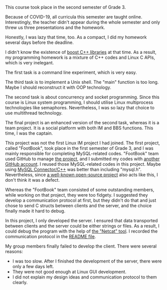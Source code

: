 This course took place in the second semester of Grade 3.

Because of COVID-19, all curricula this semester are taught online.
Interestingly, the teacher didn't appear during the whole semester and only threw us three presentations and the homework.

Honestly, I was lazy that time, too.
As a compact, I did my homework several days before the deadline.

I didn't know the existence of [boost C++ libraries](https://www.boost.org) at that time.
As a result, my programming homework is a mixture of C++ codes and Linux C APIs, which is very inelegant.

The first task is a command line experiment, which is very easy.

The third task is to implement a Unix shell.
The "main" function is too long. Maybe I should reconstruct it with OOP technology.

The second task is about concurrency and socket programming.
Since this course is Linux system programming, I should utilise Linux multiprocess technologies like semaphores.
Nevertheless, I was so lazy that choice to use multithread technology.

The final project is an enhanced version of the second task, whereas it is a team project.
It is a social platform with both IM and BBS functions.
This time, I was the captain.

This project was not the first Linux IM project I had joined.
The first project, called "FootBook", took place in the first semester of Grade 3,
and I was mainly responsible for completing MySQL-related codes.
"FootBook" team used GitHub to manage [the project](https://github.com/ProjGO/Popnil.git),
and I submitted my codes with [another GitHub account](https://github.com/ProjGO/Popnil/commits?author=zhir660).
I reused those MySQL-related codes in this project.
Maybe using [MySQL Connector/C++](https://dev.mysql.com/doc/connector-cpp/8.0/en/) was better than including "mysql.h".
Nevertheless, since [a well-known open-source project](https://github.com/trojan-gfw/trojan.git) also acts like this, I don't think it was a defect.

Whereas the "FootBook" team consisted of some outstanding members,
while working on that project, they were too fidgety.
I suggested they develop a communication protocol at first,
but they didn't do that and just chose to send C structs between clients and the server,
and the choice finally made it hard to debug.

In this project, I only developed the server.
I ensured that data transported between clients and the server could be either strings or files.
As a result, I could debug the program with the help of [the "Netcat" tool](https://nc110.sourceforge.io/).
I recorded the communication protocol in the [README file](linux-bighomework-server/README.md).

My group members finally failed to develop the client.
There were several reasons:

- I was too slow. After I finished the development of the server, there were only a few days left.
- They were not good enough at Linux GUI development.
- I did not explain my design ideas and communication protocol to them clearly.

